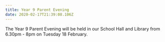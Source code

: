 ```yaml
---
title: Year 9 Parent Evening
date: 2020-02-17T21:39:08.106Z
---
```

The Year 9 Parent Evening will be held in our School Hall and Library from 6.30pm - 8pm on Tuesday 18 February.
